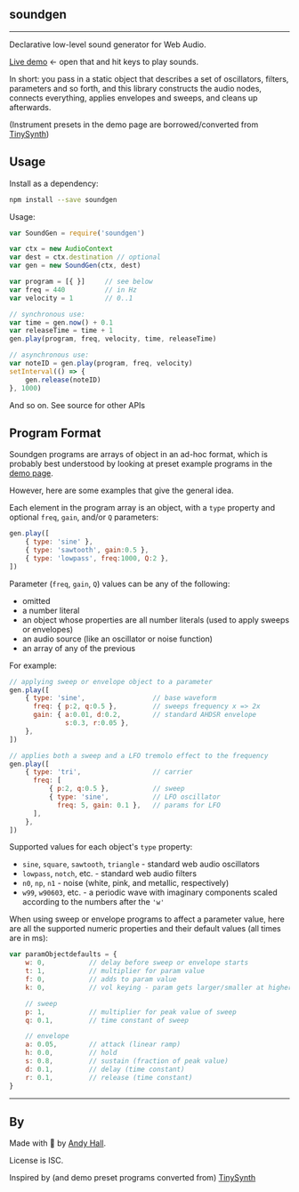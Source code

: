 ## soundgen

----

Declarative low-level sound generator for Web Audio.

[Live demo](https://andyhall.github.io/soundgen/) ← open that and hit keys to play sounds.

In short: you pass in a static object that describes a set of oscillators, filters, 
parameters and so forth, and this library constructs the audio nodes, 
connects everything, applies envelopes and sweeps, and cleans up afterwards.

(Instrument presets in the demo page are borrowed/converted from [TinySynth](https://github.com/g200kg/webaudio-tinysynth))


## Usage

Install as a dependency:

```sh
npm install --save soundgen
```

Usage:

```js
var SoundGen = require('soundgen')

var ctx = new AudioContext
var dest = ctx.destination // optional
var gen = new SoundGen(ctx, dest)

var program = [{ }]     // see below
var freq = 440          // in Hz
var velocity = 1        // 0..1

// synchronous use:
var time = gen.now() + 0.1
var releaseTime = time + 1
gen.play(program, freq, velocity, time, releaseTime)

// asynchronous use:
var noteID = gen.play(program, freq, velocity)
setInterval(() => {
    gen.release(noteID) 
}, 1000)
```

And so on. See source for other APIs


## Program Format

Soundgen programs are arrays of object in an ad-hoc format, which is 
probably best understood by looking at preset example programs in the 
[demo page](https://andyhall.github.io/soundgen/).

However, here are some examples that give the general idea. 

Each element in the program array is an object, with a `type` 
property and optional `freq`, `gain`, and/or `Q` parameters:

```js
gen.play([
    { type: 'sine' },
    { type: 'sawtooth', gain:0.5 },
    { type: 'lowpass', freq:1000, Q:2 },
])
```

Parameter (`freq`, `gain`, `Q`) values can be any of the following:
 * omitted
 * a number literal
 * an object whose properties are all number literals 
 (used to apply sweeps or envelopes)
 * an audio source (like an oscillator or noise function)
 * an array of any of the previous

For example:

```js
// applying sweep or envelope object to a parameter
gen.play([
    { type: 'sine',                 // base waveform
      freq: { p:2, q:0.5 },         // sweeps frequency x => 2x
      gain: { a:0.01, d:0.2,        // standard AHDSR envelope
              s:0.3, r:0.05 }, 
    },
])

// applies both a sweep and a LFO tremolo effect to the frequency
gen.play([
    { type: 'tri',                  // carrier
      freq: [
          { p:2, q:0.5 },           // sweep
          { type: 'sine',           // LFO oscillator
            freq: 5, gain: 0.1 },   // params for LFO
      ],
    },
])
```

Supported values for each object's `type` property:
 * `sine`, `square`, `sawtooth`, `triangle` - standard web audio oscillators
 * `lowpass`, `notch`, etc. - standard web audio filters
 * `n0`, `np`, `n1` - noise (white, pink, and metallic, respectively)
 * `w99`, `w90603`, etc. - a periodic wave with imaginary components scaled
 according to the numbers after the `'w'`

When using sweep or envelope programs to affect a parameter value, 
here are all the supported numeric properties and their default values
(all times are in ms):

```js
var paramObjectdefaults = {
    w: 0,           // delay before sweep or envelope starts
    t: 1,           // multiplier for param value
    f: 0,           // adds to param value
    k: 0,           // vol keying - param gets larger/smaller at higher/lower input frequencies

    // sweep
    p: 1,           // multiplier for peak value of sweep
    q: 0.1,         // time constant of sweep

    // envelope
    a: 0.05,        // attack (linear ramp)
    h: 0.0,         // hold
    s: 0.8,         // sustain (fraction of peak value)
    d: 0.1,         // delay (time constant)
    r: 0.1,         // release (time constant)
}
```

----

## By

Made with 🍺 by [Andy Hall](https://twitter.com/fenomas).

License is ISC.

Inspired by (and demo preset programs converted from) 
[TinySynth](https://github.com/g200kg/webaudio-tinysynth)
